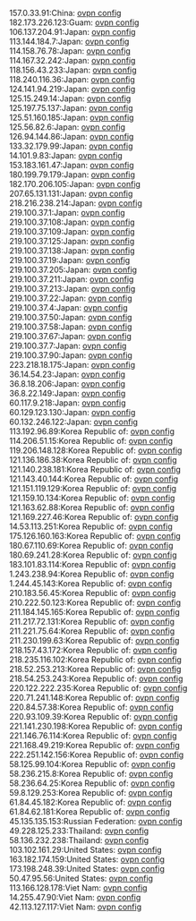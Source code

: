 157.0.33.91:China: [ovpn config](vpn/157_0_33_91.ovpn)  
182.173.226.123:Guam: [ovpn config](vpn/182_173_226_123.ovpn)  
106.137.204.91:Japan: [ovpn config](vpn/106_137_204_91.ovpn)  
113.144.184.7:Japan: [ovpn config](vpn/113_144_184_7.ovpn)  
114.158.76.78:Japan: [ovpn config](vpn/114_158_76_78.ovpn)  
114.167.32.242:Japan: [ovpn config](vpn/114_167_32_242.ovpn)  
118.156.43.233:Japan: [ovpn config](vpn/118_156_43_233.ovpn)  
118.240.116.36:Japan: [ovpn config](vpn/118_240_116_36.ovpn)  
124.141.94.219:Japan: [ovpn config](vpn/124_141_94_219.ovpn)  
125.15.249.14:Japan: [ovpn config](vpn/125_15_249_14.ovpn)  
125.197.75.137:Japan: [ovpn config](vpn/125_197_75_137.ovpn)  
125.51.160.185:Japan: [ovpn config](vpn/125_51_160_185.ovpn)  
125.56.82.6:Japan: [ovpn config](vpn/125_56_82_6.ovpn)  
126.94.144.86:Japan: [ovpn config](vpn/126_94_144_86.ovpn)  
133.32.179.99:Japan: [ovpn config](vpn/133_32_179_99.ovpn)  
14.101.9.83:Japan: [ovpn config](vpn/14_101_9_83.ovpn)  
153.183.161.47:Japan: [ovpn config](vpn/153_183_161_47.ovpn)  
180.199.79.179:Japan: [ovpn config](vpn/180_199_79_179.ovpn)  
182.170.206.105:Japan: [ovpn config](vpn/182_170_206_105.ovpn)  
207.65.131.131:Japan: [ovpn config](vpn/207_65_131_131.ovpn)  
218.216.238.214:Japan: [ovpn config](vpn/218_216_238_214.ovpn)  
219.100.37.1:Japan: [ovpn config](vpn/219_100_37_1.ovpn)  
219.100.37.108:Japan: [ovpn config](vpn/219_100_37_108.ovpn)  
219.100.37.109:Japan: [ovpn config](vpn/219_100_37_109.ovpn)  
219.100.37.125:Japan: [ovpn config](vpn/219_100_37_125.ovpn)  
219.100.37.138:Japan: [ovpn config](vpn/219_100_37_138.ovpn)  
219.100.37.19:Japan: [ovpn config](vpn/219_100_37_19.ovpn)  
219.100.37.205:Japan: [ovpn config](vpn/219_100_37_205.ovpn)  
219.100.37.211:Japan: [ovpn config](vpn/219_100_37_211.ovpn)  
219.100.37.213:Japan: [ovpn config](vpn/219_100_37_213.ovpn)  
219.100.37.22:Japan: [ovpn config](vpn/219_100_37_22.ovpn)  
219.100.37.4:Japan: [ovpn config](vpn/219_100_37_4.ovpn)  
219.100.37.50:Japan: [ovpn config](vpn/219_100_37_50.ovpn)  
219.100.37.58:Japan: [ovpn config](vpn/219_100_37_58.ovpn)  
219.100.37.67:Japan: [ovpn config](vpn/219_100_37_67.ovpn)  
219.100.37.7:Japan: [ovpn config](vpn/219_100_37_7.ovpn)  
219.100.37.90:Japan: [ovpn config](vpn/219_100_37_90.ovpn)  
223.218.18.175:Japan: [ovpn config](vpn/223_218_18_175.ovpn)  
36.14.54.23:Japan: [ovpn config](vpn/36_14_54_23.ovpn)  
36.8.18.206:Japan: [ovpn config](vpn/36_8_18_206.ovpn)  
36.8.22.149:Japan: [ovpn config](vpn/36_8_22_149.ovpn)  
60.117.9.218:Japan: [ovpn config](vpn/60_117_9_218.ovpn)  
60.129.123.130:Japan: [ovpn config](vpn/60_129_123_130.ovpn)  
60.132.246.122:Japan: [ovpn config](vpn/60_132_246_122.ovpn)  
113.192.96.89:Korea Republic of: [ovpn config](vpn/113_192_96_89.ovpn)  
114.206.51.15:Korea Republic of: [ovpn config](vpn/114_206_51_15.ovpn)  
119.206.148.128:Korea Republic of: [ovpn config](vpn/119_206_148_128.ovpn)  
121.136.186.38:Korea Republic of: [ovpn config](vpn/121_136_186_38.ovpn)  
121.140.238.181:Korea Republic of: [ovpn config](vpn/121_140_238_181.ovpn)  
121.143.40.144:Korea Republic of: [ovpn config](vpn/121_143_40_144.ovpn)  
121.151.119.129:Korea Republic of: [ovpn config](vpn/121_151_119_129.ovpn)  
121.159.10.134:Korea Republic of: [ovpn config](vpn/121_159_10_134.ovpn)  
121.163.62.88:Korea Republic of: [ovpn config](vpn/121_163_62_88.ovpn)  
121.169.227.46:Korea Republic of: [ovpn config](vpn/121_169_227_46.ovpn)  
14.53.113.251:Korea Republic of: [ovpn config](vpn/14_53_113_251.ovpn)  
175.126.160.163:Korea Republic of: [ovpn config](vpn/175_126_160_163.ovpn)  
180.67.110.69:Korea Republic of: [ovpn config](vpn/180_67_110_69.ovpn)  
180.69.241.28:Korea Republic of: [ovpn config](vpn/180_69_241_28.ovpn)  
183.101.83.114:Korea Republic of: [ovpn config](vpn/183_101_83_114.ovpn)  
1.243.238.94:Korea Republic of: [ovpn config](vpn/1_243_238_94.ovpn)  
1.244.45.143:Korea Republic of: [ovpn config](vpn/1_244_45_143.ovpn)  
210.183.56.45:Korea Republic of: [ovpn config](vpn/210_183_56_45.ovpn)  
210.222.50.123:Korea Republic of: [ovpn config](vpn/210_222_50_123.ovpn)  
211.184.145.165:Korea Republic of: [ovpn config](vpn/211_184_145_165.ovpn)  
211.217.72.131:Korea Republic of: [ovpn config](vpn/211_217_72_131.ovpn)  
211.221.75.64:Korea Republic of: [ovpn config](vpn/211_221_75_64.ovpn)  
211.230.199.63:Korea Republic of: [ovpn config](vpn/211_230_199_63.ovpn)  
218.157.43.172:Korea Republic of: [ovpn config](vpn/218_157_43_172.ovpn)  
218.235.116.102:Korea Republic of: [ovpn config](vpn/218_235_116_102.ovpn)  
218.52.253.213:Korea Republic of: [ovpn config](vpn/218_52_253_213.ovpn)  
218.54.253.243:Korea Republic of: [ovpn config](vpn/218_54_253_243.ovpn)  
220.122.222.235:Korea Republic of: [ovpn config](vpn/220_122_222_235.ovpn)  
220.71.241.148:Korea Republic of: [ovpn config](vpn/220_71_241_148.ovpn)  
220.84.57.38:Korea Republic of: [ovpn config](vpn/220_84_57_38.ovpn)  
220.93.109.39:Korea Republic of: [ovpn config](vpn/220_93_109_39.ovpn)  
221.141.230.198:Korea Republic of: [ovpn config](vpn/221_141_230_198.ovpn)  
221.146.76.114:Korea Republic of: [ovpn config](vpn/221_146_76_114.ovpn)  
221.168.49.219:Korea Republic of: [ovpn config](vpn/221_168_49_219.ovpn)  
222.251.142.156:Korea Republic of: [ovpn config](vpn/222_251_142_156.ovpn)  
58.125.99.104:Korea Republic of: [ovpn config](vpn/58_125_99_104.ovpn)  
58.236.215.8:Korea Republic of: [ovpn config](vpn/58_236_215_8.ovpn)  
58.236.64.25:Korea Republic of: [ovpn config](vpn/58_236_64_25.ovpn)  
59.8.129.253:Korea Republic of: [ovpn config](vpn/59_8_129_253.ovpn)  
61.84.45.182:Korea Republic of: [ovpn config](vpn/61_84_45_182.ovpn)  
61.84.62.181:Korea Republic of: [ovpn config](vpn/61_84_62_181.ovpn)  
45.135.135.153:Russian Federation: [ovpn config](vpn/45_135_135_153.ovpn)  
49.228.125.233:Thailand: [ovpn config](vpn/49_228_125_233.ovpn)  
58.136.232.238:Thailand: [ovpn config](vpn/58_136_232_238.ovpn)  
103.102.161.29:United States: [ovpn config](vpn/103_102_161_29.ovpn)  
163.182.174.159:United States: [ovpn config](vpn/163_182_174_159.ovpn)  
173.198.248.39:United States: [ovpn config](vpn/173_198_248_39.ovpn)  
50.47.95.56:United States: [ovpn config](vpn/50_47_95_56.ovpn)  
113.166.128.178:Viet Nam: [ovpn config](vpn/113_166_128_178.ovpn)  
14.255.47.90:Viet Nam: [ovpn config](vpn/14_255_47_90.ovpn)  
42.113.127.117:Viet Nam: [ovpn config](vpn/42_113_127_117.ovpn)  
